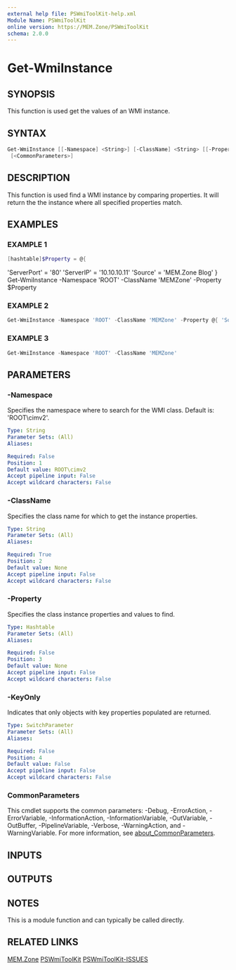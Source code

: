 ```yaml
---
external help file: PSWmiToolKit-help.xml
Module Name: PSWmiToolKit
online version: https://MEM.Zone/PSWmiToolKit
schema: 2.0.0
---
```


# Get-WmiInstance

## SYNOPSIS

This function is used get the values of an WMI instance.

## SYNTAX

```powershell
Get-WmiInstance [[-Namespace] <String>] [-ClassName] <String> [[-Property] <Hashtable>] [-KeyOnly]
 [<CommonParameters>]
```

## DESCRIPTION

This function is used find a WMI instance by comparing properties.
It will return the the instance where all specified properties match.

## EXAMPLES

### EXAMPLE 1

```powershell
[hashtable]$Property = @{
```

'ServerPort' = '80'
    'ServerIP' = '10.10.10.11'
    'Source' = 'MEM.Zone Blog'
}
Get-WmiInstance -Namespace 'ROOT' -ClassName 'MEMZone' -Property $Property

### EXAMPLE 2

```powershell
Get-WmiInstance -Namespace 'ROOT' -ClassName 'MEMZone' -Property @{ 'Source' = 'MEM.Zone Blog' } -KeyOnly
```

### EXAMPLE 3

```powershell
Get-WmiInstance -Namespace 'ROOT' -ClassName 'MEMZone'
```

## PARAMETERS

### -Namespace

Specifies the namespace where to search for the WMI class.
Default is: 'ROOT\cimv2'.

```yaml
Type: String
Parameter Sets: (All)
Aliases:

Required: False
Position: 1
Default value: ROOT\cimv2
Accept pipeline input: False
Accept wildcard characters: False
```

### -ClassName

Specifies the class name for which to get the instance properties.

```yaml
Type: String
Parameter Sets: (All)
Aliases:

Required: True
Position: 2
Default value: None
Accept pipeline input: False
Accept wildcard characters: False
```

### -Property

Specifies the class instance properties and values to find.

```yaml
Type: Hashtable
Parameter Sets: (All)
Aliases:

Required: False
Position: 3
Default value: None
Accept pipeline input: False
Accept wildcard characters: False
```

### -KeyOnly

Indicates that only objects with key properties populated are returned.

```yaml
Type: SwitchParameter
Parameter Sets: (All)
Aliases:

Required: False
Position: 4
Default value: False
Accept pipeline input: False
Accept wildcard characters: False
```

### CommonParameters

This cmdlet supports the common parameters: -Debug, -ErrorAction, -ErrorVariable, -InformationAction, -InformationVariable, -OutVariable, -OutBuffer, -PipelineVariable, -Verbose, -WarningAction, and -WarningVariable.
For more information, see [about_CommonParameters](http://go.microsoft.com/fwlink/?LinkID=113216).

## INPUTS

## OUTPUTS

## NOTES

This is a module function and can typically be called directly.

## RELATED LINKS

[MEM.Zone](https://MEM.Zone)
[PSWmiToolKit](https://MEM.Zone/PSWmiToolKit)
[PSWmiToolKit-ISSUES](https://MEM.Zone/PSWmiToolKit-ISSUES)
